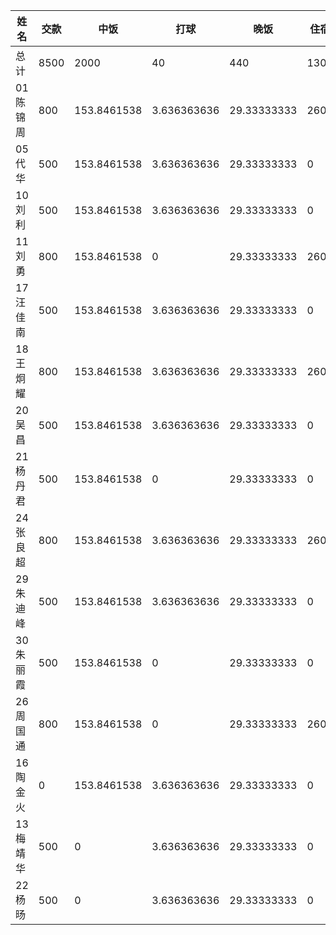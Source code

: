 姓名|交款|中饭|打球|晚饭|住宿|退款|状态
---|---|---|---|---|---|---|---
总计|8500|2000|40|440|1300|4720|
01陈锦周|800|153.8461538|3.636363636|29.33333333|260|353.1841492|ok
05代华|500|153.8461538|3.636363636|29.33333333|0|313.1841492|ok
10刘利|500|153.8461538|3.636363636|29.33333333|0|313.1841492|ok
11刘勇|800|153.8461538|0|29.33333333|260|356.8205128|ok
17汪佳南|500|153.8461538|3.636363636|29.33333333|0|313.1841492
18王炯耀|800|153.8461538|3.636363636|29.33333333|260|353.1841492
20吴昌|500|153.8461538|3.636363636|29.33333333|0|313.1841492
21杨丹君|500|153.8461538|0|29.33333333|0|316.8205128
24张良超|800|153.8461538|3.636363636|29.33333333|260|353.1841492
29朱迪峰|500|153.8461538|3.636363636|29.33333333|0|313.1841492
30朱丽霞|500|153.8461538|0|29.33333333|0|316.8205128
26周国通|800|153.8461538|0|29.33333333|260|356.8205128
16陶金火|0|153.8461538|3.636363636|29.33333333|0|-186.8158508
13梅靖华|500|0|3.636363636|29.33333333|0|467.030303
22杨旸|500|0|3.636363636|29.33333333|0|467.030303
